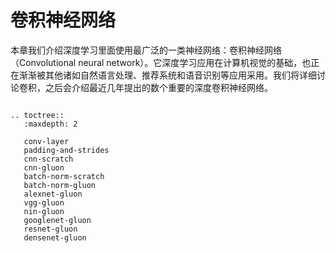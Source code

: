 # 卷积神经网络

本章我们介绍深度学习里面使用最广泛的一类神经网络：卷积神经网络（Convolutional neural network）。它深度学习应用在计算机视觉的基础，也正在渐渐被其他诸如自然语言处理、推荐系统和语音识别等应用采用。我们将详细讨论卷积，之后会介绍最近几年提出的数个重要的深度卷积神经网络。

```eval_rst

.. toctree::
   :maxdepth: 2

   conv-layer
   padding-and-strides
   cnn-scratch
   cnn-gluon
   batch-norm-scratch
   batch-norm-gluon
   alexnet-gluon
   vgg-gluon
   nin-gluon
   googlenet-gluon
   resnet-gluon
   densenet-gluon
```
